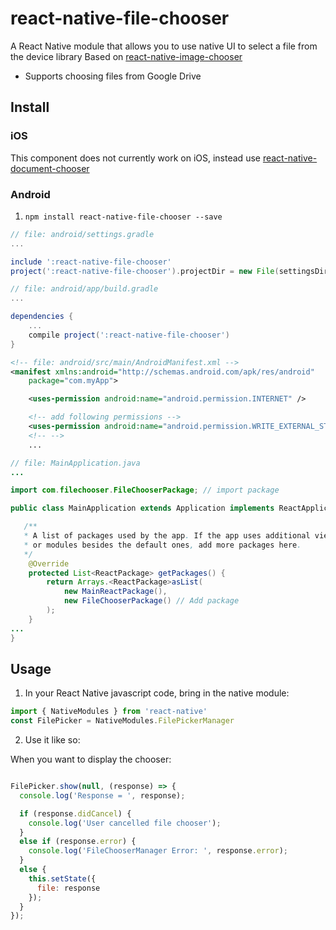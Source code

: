 # react-native-file-chooser
A React Native module that allows you to use native UI to select a file from the device library
Based on [react-native-image-chooser](https://github.com/marcshilling/react-native-image-chooser)

- Supports choosing files from Google Drive

## Install

### iOS
This component does not currently work on iOS, instead use [react-native-document-chooser](https://github.com/Elyx0/react-native-document-chooser)

### Android
1. `npm install react-native-file-chooser --save`

```gradle
// file: android/settings.gradle
...

include ':react-native-file-chooser'
project(':react-native-file-chooser').projectDir = new File(settingsDir, '../node_modules/react-native-file-chooser/android')
```
```gradle
// file: android/app/build.gradle
...

dependencies {
    ...
    compile project(':react-native-file-chooser')
}
```
```xml
<!-- file: android/src/main/AndroidManifest.xml -->
<manifest xmlns:android="http://schemas.android.com/apk/res/android"
    package="com.myApp">

    <uses-permission android:name="android.permission.INTERNET" />

    <!-- add following permissions -->
    <uses-permission android:name="android.permission.WRITE_EXTERNAL_STORAGE"/>
    <!-- -->
    ...
```
```java
// file: MainApplication.java
...

import com.filechooser.FileChooserPackage; // import package

public class MainApplication extends Application implements ReactApplication {

   /**
   * A list of packages used by the app. If the app uses additional views
   * or modules besides the default ones, add more packages here.
   */
    @Override
    protected List<ReactPackage> getPackages() {
        return Arrays.<ReactPackage>asList(
            new MainReactPackage(),
            new FileChooserPackage() // Add package
        );
    }
...
}

```
## Usage
1. In your React Native javascript code, bring in the native module:

  ```javascript
import { NativeModules } from 'react-native'
const FilePicker = NativeModules.FilePickerManager
  ```
2. Use it like so:

  When you want to display the chooser:
  ```javascript

  FilePicker.show(null, (response) => {
    console.log('Response = ', response);

    if (response.didCancel) {
      console.log('User cancelled file chooser');
    }
    else if (response.error) {
      console.log('FileChooserManager Error: ', response.error);
    }
    else {
      this.setState({
        file: response
      });
    }
  });
  ```
